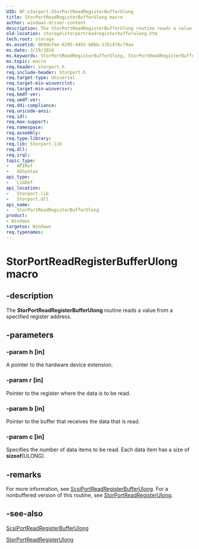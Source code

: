 ```yaml
---
UID: NF:storport.StorPortReadRegisterBufferUlong
title: StorPortReadRegisterBufferUlong macro
author: windows-driver-content
description: The StorPortReadRegisterBufferUlong routine reads a value from a specified register address.
old-location: storage\storportreadregisterbufferulong.htm
tech.root: storage
ms.assetid: 069defee-6295-4492-b0bb-135c476c79aa
ms.date: 3/29/2018
ms.keywords: StorPortReadRegisterBufferUlong, StorPortReadRegisterBufferUlong routine [Storage Devices], storage.storportreadregisterbufferulong, storport/StorPortReadRegisterBufferUlong, storprt_18f8816c-5e0f-4139-829d-d9de65d63529.xml
ms.topic: macro
req.header: storport.h
req.include-header: Storport.h
req.target-type: Universal
req.target-min-winverclnt: 
req.target-min-winversvr: 
req.kmdf-ver: 
req.umdf-ver: 
req.ddi-compliance: 
req.unicode-ansi: 
req.idl: 
req.max-support: 
req.namespace: 
req.assembly: 
req.type-library: 
req.lib: Storport.lib
req.dll: 
req.irql: 
topic_type:
-	APIRef
-	kbSyntax
api_type:
-	LibDef
api_location:
-	Storport.lib
-	Storport.dll
api_name:
-	StorPortReadRegisterBufferUlong
product:
- Windows
targetos: Windows
req.typenames: 
---
```


# StorPortReadRegisterBufferUlong macro


## -description


The <b>StorPortReadRegisterBufferUlong</b> routine reads a value from a specified register address. 


## -parameters




### -param h [in]

A pointer to the hardware device extension.


### -param r [in]


Pointer to the register where the data is to be read. 


### -param b [in]

Pointer to the buffer that receives the data that is read.


### -param c [in]

Specifies the number of data items to be read. Each data item has a size of <b>sizeof</b>(ULONG). 



## -remarks



For more information, see <a href="https://msdn.microsoft.com/library/windows/hardware/ff564735">ScsiPortReadRegisterBufferUlong</a>. For a nonbuffered version of this routine, see <a href="https://msdn.microsoft.com/library/windows/hardware/ff567485">StorPortReadRegisterUlong</a>.




## -see-also




<a href="https://msdn.microsoft.com/library/windows/hardware/ff564735">ScsiPortReadRegisterBufferUlong</a>



<a href="https://msdn.microsoft.com/library/windows/hardware/ff567485">StorPortReadRegisterUlong</a>
 

 

